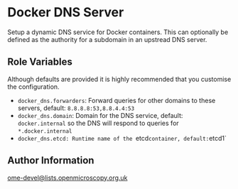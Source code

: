 Docker DNS Server
=================

Setup a dynamic DNS service for Docker containers. This can optionally be defined as the authority for a subdomain in an upstread DNS server.

Role Variables
--------------

Although defaults are provided it is highly recommended that you customise the configuration.

- `docker_dns.forwarders`: Forward queries for other domains to these servers, default: `8.8.8.8:53,8.8.4.4:53`
- `docker_dns.domain`: Domain for the DNS service, default: `docker.internal` so the DNS will respond to queries for `*.docker.internal`
- `docker_dns.etcd: Runtime name of the `etcd` container, default: `etcd1`

Author Information
------------------

ome-devel@lists.openmicroscopy.org.uk
